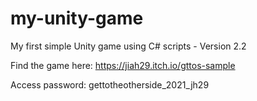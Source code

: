 # my-unity-game
My first simple Unity game using C# scripts - Version 2.2

Find the game here: https://jiah29.itch.io/gttos-sample

Access password: gettotheotherside_2021_jh29
